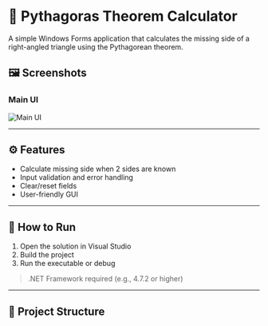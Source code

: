 # 📐 Pythagoras Theorem Calculator

A simple Windows Forms application that calculates the missing side of a right-angled triangle using the Pythagorean theorem.

## 🖼️ Screenshots

### Main UI

![Main UI](screenshots/ui.png)

---

## ⚙️ Features

- Calculate missing side when 2 sides are known
- Input validation and error handling
- Clear/reset fields
- User-friendly GUI

---

## 🧪 How to Run

1. Open the solution in Visual Studio
2. Build the project
3. Run the executable or debug

> .NET Framework required (e.g., 4.7.2 or higher)

---

## 📁 Project Structure

